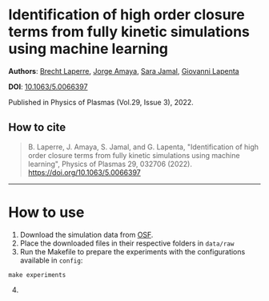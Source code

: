 # Identification of high order closure terms from fully kinetic simulations using machine learning

__Authors__: [Brecht Laperre](https://orcid.org/0000-0001-7218-3561), [Jorge Amaya](https://orcid.org/0000-0003-1320-8428), [Sara Jamal](https://orcid.org/0000-0002-3929-6668), [Giovanni Lapenta](https://orcid.org/0000-0002-3123-4024)

__DOI__: [10.1063/5.0066397](https://doi.org/10.1063/5.0066397)

Published in Physics of Plasmas (Vol.29, Issue 3), 2022.

## How to cite

> B. Laperre, J. Amaya, S. Jamal, and G. Lapenta, "Identification of high order closure terms from fully kinetic simulations using machine learning", Physics of Plasmas 29, 032706 (2022). https://doi.org/10.1063/5.0066397 

-----

# How to use

1. Download the simulation data from [OSF](https://osf.io/gts8e/).
2. Place the downloaded files in their respective folders in `data/raw`
3. Run the Makefile to prepare the experiments with the configurations available in `config`:  
```
make experiments
```  
 4. 



